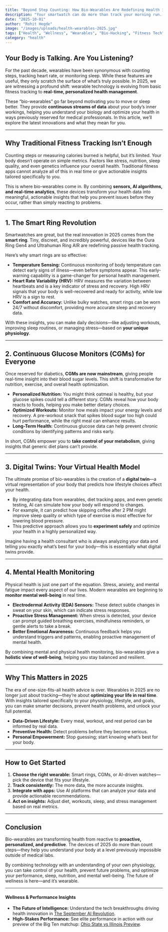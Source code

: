 ```yaml
---
title: "Beyond Step Counting: How Bio-Wearables Are Redefining Health in 2025"
description: "Your smartwatch can do more than track your morning run. The latest generation of bio-wearables, from smart rings to continuous glucose monitors, is giving us real-time data that can transform our health. Here's what's new."
date: "2025-10-01"
author: "Rohit Hegde"
image: "/images/uploads/health-wearables-2025.jpg"
tags: ["Health", "Wellness", "Wearables", "Bio-Hacking", "Fitness Tech"]
category: "health"
---
```


## Your Body is Talking. Are You Listening?

For the past decade, wearables have been synonymous with counting steps, tracking heart rate, or monitoring sleep. While these features are useful, they only scratch the surface of what’s truly possible. In 2025, we are witnessing a profound shift: wearable technology is evolving from basic fitness tracking to **real-time, personalized health management**.

These “bio-wearables” go far beyond motivating you to move or sleep better. They provide **continuous streams of data** about your body’s inner workings, helping you understand your biology and optimize your health in ways previously reserved for medical professionals. In this article, we’ll explore the latest innovations and what they mean for you.

---

## Why Traditional Fitness Tracking Isn’t Enough

Counting steps or measuring calories burned is helpful, but it’s limited. Your body doesn’t operate on simple metrics. Factors like stress, nutrition, sleep quality, and even genetics influence your overall health. Traditional fitness apps cannot analyze all of this in real time or give actionable insights tailored specifically to you.

This is where bio-wearables come in. By combining **sensors, AI algorithms, and real-time analytics**, these devices transform your health data into meaningful, actionable insights that help you prevent issues before they occur, rather than simply reacting to problems.

---

## 1. The Smart Ring Revolution

Smartwatches are great, but the real innovation in 2025 comes from the **smart ring**. Tiny, discreet, and incredibly powerful, devices like the Oura Ring Gen4 and Ultrahuman Ring AIR are redefining passive health tracking.

Here’s why smart rings are so effective:

* **Temperature Sensing:** Continuous monitoring of body temperature can detect early signs of illness—even before symptoms appear. This early-warning capability is a game-changer for personal health management.
* **Heart Rate Variability (HRV):** HRV measures the variation between heartbeats and is a key indicator of stress and recovery. High HRV signals that your body is well-recovered and ready for activity, while low HRV is a sign to rest.
* **Comfort and Accuracy:** Unlike bulky watches, smart rings can be worn 24/7 without discomfort, providing more accurate sleep and recovery data.

With these insights, you can make daily decisions—like adjusting workouts, improving sleep routines, or managing stress—based on **your unique physiology**.

---

## 2. Continuous Glucose Monitors (CGMs) for Everyone

Once reserved for diabetics, **CGMs are now mainstream**, giving people real-time insight into their blood sugar levels. This shift is transformative for nutrition, exercise, and overall health optimization.

* **Personalized Nutrition:** You might think oatmeal is healthy, but your glucose spikes could tell a different story. CGMs reveal how your body reacts to foods, helping you make better dietary choices.
* **Optimized Workouts:** Monitor how meals impact your energy levels and recovery. A pre-workout snack that spikes blood sugar too high could hurt performance, while the right meal can enhance results.
* **Long-Term Health:** Continuous glucose data can help prevent chronic conditions by identifying patterns and risks early.

In short, CGMs empower you to **take control of your metabolism**, giving insights that generic diet plans can’t provide.

---

## 3. Digital Twins: Your Virtual Health Model

The ultimate promise of bio-wearables is the creation of a **digital twin**—a virtual representation of your body that predicts how lifestyle choices affect your health.

* By integrating data from wearables, diet tracking apps, and even genetic testing, AI can simulate how your body will respond to changes.  
* For example, it can predict how skipping coffee after 2 PM might improve sleep quality or which type of exercise is most effective for lowering blood pressure.  
* This predictive approach allows you to **experiment safely** and optimize your health in a highly personalized way.

Imagine having a health consultant who is always analyzing your data and telling you exactly what’s best for your body—this is essentially what digital twins provide.

---

## 4. Mental Health Monitoring

Physical health is just one part of the equation. Stress, anxiety, and mental fatigue impact every aspect of our lives. Modern wearables are beginning to **monitor mental well-being** in real time.

* **Electrodermal Activity (EDA) Sensors:** These detect subtle changes in sweat on your skin, which can indicate stress responses.  
* **Proactive Stress Management:** When stress is detected, your device can prompt guided breathing exercises, mindfulness reminders, or gentle alerts to take a break.  
* **Better Emotional Awareness:** Continuous feedback helps you understand triggers and patterns, enabling proactive management of mental health.

By combining mental and physical health monitoring, bio-wearables give a **holistic view of well-being**, helping you stay balanced and resilient.

---

## Why This Matters in 2025

The era of one-size-fits-all health advice is over. Wearables in 2025 are no longer just about tracking—they’re about **optimizing your life in real time**. With insights tailored specifically to your physiology, lifestyle, and goals, you can make smarter decisions, prevent health problems, and unlock your full potential.

* **Data-Driven Lifestyle:** Every meal, workout, and rest period can be informed by real data.  
* **Preventive Health:** Detect problems before they become serious.  
* **Personal Empowerment:** Stop guessing; start knowing what’s best for your body.

---

## How to Get Started

1. **Choose the right wearable:** Smart rings, CGMs, or AI-driven watches—pick the device that fits your lifestyle.  
2. **Track consistently:** The more data, the more accurate insights.  
3. **Integrate with apps:** Use AI platforms that can analyze your data and provide actionable recommendations.  
4. **Act on insights:** Adjust diet, workouts, sleep, and stress management based on real metrics.

---

## Conclusion

Bio-wearables are transforming health from reactive to **proactive, personalized, and predictive**. The devices of 2025 do more than count steps—they help you understand your body at a level previously impossible outside of medical labs.  

By combining technology with an understanding of your own physiology, you can take control of your health, prevent future problems, and optimize your performance, sleep, nutrition, and mental well-being. The future of wellness is here—and it’s wearable.

***

#### Wellness & Performance Insights

* **The Future of Intelligence:** Understand the tech breakthroughs driving health innovation in [The September AI Revolution](https://www.rohithegde.in/blog/the-september-ai-revolution).
* **High-Stakes Performance:** See elite performance in action with our preview of the Big Ten matchup: [Ohio State vs Illinois Preview](https://www.rohithegde.in/blog/ohio-state-vs-illinois).